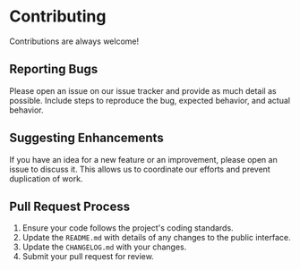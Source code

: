# Contributing

Contributions are always welcome!

## Reporting Bugs

Please open an issue on our issue tracker and provide as much detail as possible. Include steps to reproduce the bug, expected behavior, and actual behavior.

## Suggesting Enhancements

If you have an idea for a new feature or an improvement, please open an issue to discuss it. This allows us to coordinate our efforts and prevent duplication of work.

## Pull Request Process

1.  Ensure your code follows the project's coding standards.
2.  Update the `README.md` with details of any changes to the public interface.
3.  Update the `CHANGELOG.md` with your changes.
4.  Submit your pull request for review.
